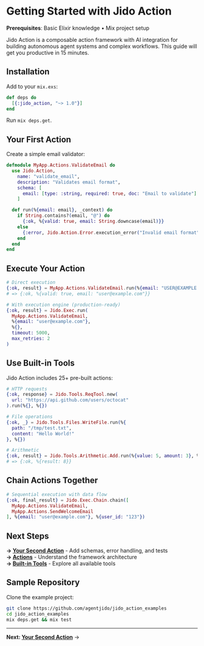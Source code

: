 # Getting Started with Jido Action

**Prerequisites**: Basic Elixir knowledge • Mix project setup

Jido Action is a composable action framework with AI integration for building autonomous agent systems and complex workflows. This guide will get you productive in 15 minutes.

## Installation

Add to your `mix.exs`:

```elixir
def deps do
  [{:jido_action, "~> 1.0"}]
end
```

Run `mix deps.get`.

## Your First Action

Create a simple email validator:

```elixir
defmodule MyApp.Actions.ValidateEmail do
  use Jido.Action,
    name: "validate_email",
    description: "Validates email format",
    schema: [
      email: [type: :string, required: true, doc: "Email to validate"]
    ]

  def run(%{email: email}, _context) do
    if String.contains?(email, "@") do
      {:ok, %{valid: true, email: String.downcase(email)}}
    else
      {:error, Jido.Action.Error.execution_error("Invalid email format")}
    end
  end
end
```

## Execute Your Action

```elixir
# Direct execution
{:ok, result} = MyApp.Actions.ValidateEmail.run(%{email: "USER@EXAMPLE.COM"}, %{})
# => {:ok, %{valid: true, email: "user@example.com"}}

# With execution engine (production-ready)
{:ok, result} = Jido.Exec.run(
  MyApp.Actions.ValidateEmail,
  %{email: "user@example.com"}, 
  %{},
  timeout: 5000,
  max_retries: 2
)
```

## Use Built-in Tools

Jido Action includes 25+ pre-built actions:

```elixir
# HTTP requests
{:ok, response} = Jido.Tools.ReqTool.new(
  url: "https://api.github.com/users/octocat"
).run(%{}, %{})

# File operations  
{:ok, _} = Jido.Tools.Files.WriteFile.run(%{
  path: "/tmp/test.txt",
  content: "Hello World!"
}, %{})

# Arithmetic
{:ok, result} = Jido.Tools.Arithmetic.Add.run(%{value: 5, amount: 3}, %{})
# => {:ok, %{result: 8}}
```

## Chain Actions Together

```elixir
# Sequential execution with data flow
{:ok, final_result} = Jido.Exec.Chain.chain([
  MyApp.Actions.ValidateEmail,
  MyApp.Actions.SendWelcomeEmail
], %{email: "user@example.com"}, %{user_id: "123"})
```

## Next Steps

**→ [Your Second Action](your-second-action.md)** - Add schemas, error handling, and tests  
**→ [Actions](actions-guide.md)** - Understand the framework architecture  
**→ [Built-in Tools](tools-reference.md)** - Explore all available tools

## Sample Repository

Clone the example project:
```bash
git clone https://github.com/agentjido/jido_action_examples
cd jido_action_examples
mix deps.get && mix test
```

---
**Next: [Your Second Action](your-second-action.md)** →
